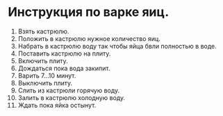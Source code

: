 # Инструкция по варке яиц.
1. Взять кастрюлю.
2. Положить в кастрюлю нужное количество яиц.
3. Набрать в кастрюлю воду так чтобы яйца бвли полностью в воде.
4. Поставить кастрюлю на плиту.
5. Включить плиту.
6. Дождаться пока вода закипит.
7. Варить 7...10 минут.
8. Выключить плиту.
9. Слить из кастрюли горячую воду.
10. Залить в кастрюлю холодную воду.
11. Ждать пока яйка остынут.